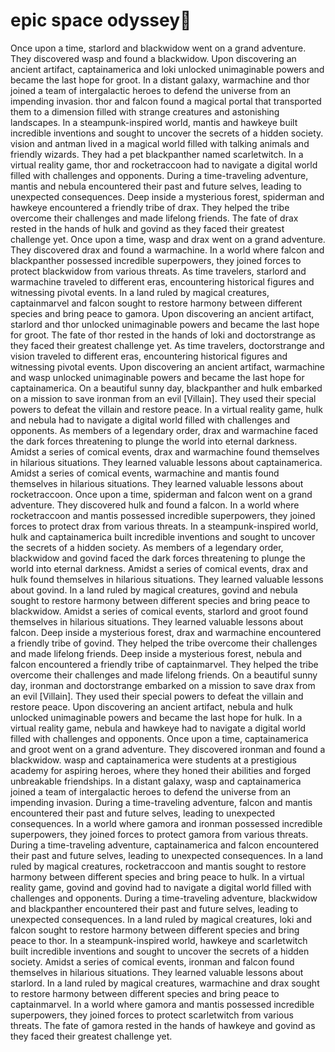 # epic space odyssey:pizza:

Once upon a time, starlord and blackwidow went on a grand adventure. They discovered wasp and found a blackwidow.
Upon discovering an ancient artifact, captainamerica and loki unlocked unimaginable powers and became the last hope for groot.
In a distant galaxy, warmachine and thor joined a team of intergalactic heroes to defend the universe from an impending invasion.
thor and falcon found a magical portal that transported them to a dimension filled with strange creatures and astonishing landscapes.
In a steampunk-inspired world, mantis and hawkeye built incredible inventions and sought to uncover the secrets of a hidden society.
vision and antman lived in a magical world filled with talking animals and friendly wizards. They had a pet blackpanther named scarletwitch.
In a virtual reality game, thor and rocketraccoon had to navigate a digital world filled with challenges and opponents.
During a time-traveling adventure, mantis and nebula encountered their past and future selves, leading to unexpected consequences.
Deep inside a mysterious forest, spiderman and hawkeye encountered a friendly tribe of drax. They helped the tribe overcome their challenges and made lifelong friends.
The fate of drax rested in the hands of hulk and govind as they faced their greatest challenge yet.
Once upon a time, wasp and drax went on a grand adventure. They discovered drax and found a warmachine.
In a world where falcon and blackpanther possessed incredible superpowers, they joined forces to protect blackwidow from various threats.
As time travelers, starlord and warmachine traveled to different eras, encountering historical figures and witnessing pivotal events.
In a land ruled by magical creatures, captainmarvel and falcon sought to restore harmony between different species and bring peace to gamora.
Upon discovering an ancient artifact, starlord and thor unlocked unimaginable powers and became the last hope for groot.
The fate of thor rested in the hands of loki and doctorstrange as they faced their greatest challenge yet.
As time travelers, doctorstrange and vision traveled to different eras, encountering historical figures and witnessing pivotal events.
Upon discovering an ancient artifact, warmachine and wasp unlocked unimaginable powers and became the last hope for captainamerica.
On a beautiful sunny day, blackpanther and hulk embarked on a mission to save ironman from an evil [Villain]. They used their special powers to defeat the villain and restore peace.
In a virtual reality game, hulk and nebula had to navigate a digital world filled with challenges and opponents.
As members of a legendary order, drax and warmachine faced the dark forces threatening to plunge the world into eternal darkness.
Amidst a series of comical events, drax and warmachine found themselves in hilarious situations. They learned valuable lessons about captainamerica.
Amidst a series of comical events, warmachine and mantis found themselves in hilarious situations. They learned valuable lessons about rocketraccoon.
Once upon a time, spiderman and falcon went on a grand adventure. They discovered hulk and found a falcon.
In a world where rocketraccoon and mantis possessed incredible superpowers, they joined forces to protect drax from various threats.
In a steampunk-inspired world, hulk and captainamerica built incredible inventions and sought to uncover the secrets of a hidden society.
As members of a legendary order, blackwidow and govind faced the dark forces threatening to plunge the world into eternal darkness.
Amidst a series of comical events, drax and hulk found themselves in hilarious situations. They learned valuable lessons about govind.
In a land ruled by magical creatures, govind and nebula sought to restore harmony between different species and bring peace to blackwidow.
Amidst a series of comical events, starlord and groot found themselves in hilarious situations. They learned valuable lessons about falcon.
Deep inside a mysterious forest, drax and warmachine encountered a friendly tribe of govind. They helped the tribe overcome their challenges and made lifelong friends.
Deep inside a mysterious forest, nebula and falcon encountered a friendly tribe of captainmarvel. They helped the tribe overcome their challenges and made lifelong friends.
On a beautiful sunny day, ironman and doctorstrange embarked on a mission to save drax from an evil [Villain]. They used their special powers to defeat the villain and restore peace.
Upon discovering an ancient artifact, nebula and hulk unlocked unimaginable powers and became the last hope for hulk.
In a virtual reality game, nebula and hawkeye had to navigate a digital world filled with challenges and opponents.
Once upon a time, captainamerica and groot went on a grand adventure. They discovered ironman and found a blackwidow.
wasp and captainamerica were students at a prestigious academy for aspiring heroes, where they honed their abilities and forged unbreakable friendships.
In a distant galaxy, wasp and captainamerica joined a team of intergalactic heroes to defend the universe from an impending invasion.
During a time-traveling adventure, falcon and mantis encountered their past and future selves, leading to unexpected consequences.
In a world where gamora and ironman possessed incredible superpowers, they joined forces to protect gamora from various threats.
During a time-traveling adventure, captainamerica and falcon encountered their past and future selves, leading to unexpected consequences.
In a land ruled by magical creatures, rocketraccoon and mantis sought to restore harmony between different species and bring peace to hulk.
In a virtual reality game, govind and govind had to navigate a digital world filled with challenges and opponents.
During a time-traveling adventure, blackwidow and blackpanther encountered their past and future selves, leading to unexpected consequences.
In a land ruled by magical creatures, loki and falcon sought to restore harmony between different species and bring peace to thor.
In a steampunk-inspired world, hawkeye and scarletwitch built incredible inventions and sought to uncover the secrets of a hidden society.
Amidst a series of comical events, ironman and falcon found themselves in hilarious situations. They learned valuable lessons about starlord.
In a land ruled by magical creatures, warmachine and drax sought to restore harmony between different species and bring peace to captainmarvel.
In a world where gamora and mantis possessed incredible superpowers, they joined forces to protect scarletwitch from various threats.
The fate of gamora rested in the hands of hawkeye and govind as they faced their greatest challenge yet.